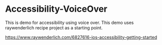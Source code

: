 # Accessibility-VoiceOver

This is demo for accessibility using voice over. This demo uses raywenderlich recipe project as a starting point. 

https://www.raywenderlich.com/6827616-ios-accessibility-getting-started
